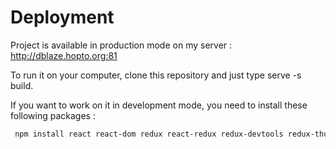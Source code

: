 # Deployment

Project is available in production mode on my server : http://dblaze.hopto.org:81

To run it on your computer, clone this repository and just type serve -s build.

If you want to work on it in development mode, you need to install these following packages :

```bash
 npm install react react-dom redux react-redux redux-devtools redux-thunk cross-fetch expect deep-freeze fusioncharts react-fusioncharts react-bootstrap react-router react-router-dom react-datepicker moment react-moment react-bootstrap-router history react-csv --save
 ```
